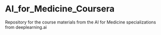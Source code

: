 # AI_for_Medicine_Coursera
Repository for the course materials from the AI for Medicine specializations from deeplearning.ai
